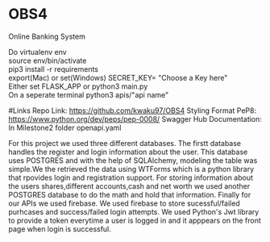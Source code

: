 # OBS4
Online Banking System

Do 
virtualenv env <br/>
source env/bin/activate <br/> 
pip3 install -r requirements <br/> 
export(Mac) or set(Windows) SECRET_KEY= "Choose a Key here" <br/>
Either set FLASK_APP or python3 main.py <br/>
On a seperate terminal python3 apis/"api name"

#Links
Repo Link: https://github.com/kwaku97/OBS4
Styling Format PeP8: https://www.python.org/dev/peps/pep-0008/
Swagger Hub Documentation: In Milestone2 folder openapi.yaml

For this project we used three different databases. The firstt database handles the register and login information about the user. This database uses POSTGRES and with the help of SQLAlchemy, modeling the table was simple.We the retrieved the data using WTForms which is a python library that rpovides login and registration support. For storing information about the users shares,different accounts,cash and net worth we used another POSTGRES database to do the math and hold that information. Finally for our APIs we used firebase. We used firebase to store sucessful/failed purhcases and success/failed login attempts. We used Python's Jwt library to provide a token everytime a user is logged in and it apppears on the front page when login is successful. 
